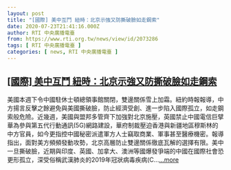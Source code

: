 ```yaml
---
layout: post
title: "[國際] 美中互鬥 紐時：北京示強又防撕破臉如走鋼索"
date: 2020-07-23T21:41:16.000Z
author: RTI 中央廣播電臺
from: https://www.rti.org.tw/news/view/id/2073286
tags: [ RTI 中央廣播電臺 ]
categories: [ news, RTI 中央廣播電臺 ]
---
```

<!--1595540476000-->
[[國際] 美中互鬥 紐時：北京示強又防撕破臉如走鋼索](https://www.rti.org.tw/news/view/id/2073286)
------

<div>
美國本週下令中國駐休士頓總領事館關閉，雙邊關係雪上加霜。紐約時報報導，中方揚言反擊之餘避免與美國撕破臉，防止經濟受創、進一步陷入國際孤立，如走鋼索般危險。近幾週，美國與盟邦多管齊下加強對北京施壓，英國禁止中國電信巨擘華為參與第五代行動通訊(5G)網路建設，華府制裁壓迫香港與新疆地區穆斯林的中方官員，如今更指控中國秘密派遣軍方人士竊取商業、軍事甚至醫療機密。報導指出，面對美方頻頻發動攻勢，北京高層防止雙邊關係徹底瓦解的選擇有限。美中一旦撕破臉，近期與印度、英國、加拿大、澳洲等國爆發爭端的中國在國際社會恐更形孤立，深受俗稱武漢肺炎的2019年冠狀病毒疾病(C...<a target="_blank" href="https://www.rti.org.tw/news/view/id/2073286">...more</a>
</div>
